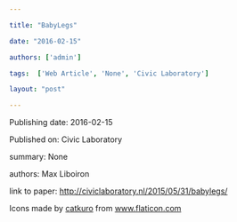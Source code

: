 ---
title: "BabyLegs"
date: "2016-02-15"
authors: ['admin']
tags:  ['Web Article', 'None', 'Civic Laboratory']
layout: "post"
---
Publishing date: 2016-02-15

Published on: Civic Laboratory

summary: None

authors: Max Liboiron

link to paper: http://civiclaboratory.nl/2015/05/31/babylegs/

Icons made by <a href="https://www.flaticon.com/free-icon/bookshelves_3576884" title="catkuro">catkuro</a> from <a href="https://www.flaticon.com/" title="Flaticon"> www.flaticon.com</a>